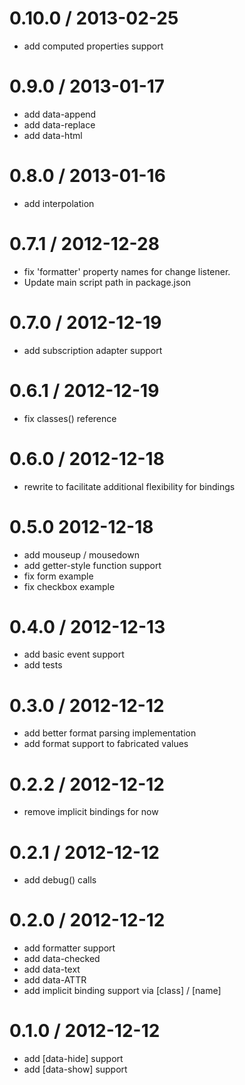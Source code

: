 
0.10.0 / 2013-02-25 
==================

  * add computed properties support

0.9.0 / 2013-01-17 
==================

  * add data-append
  * add data-replace
  * add data-html

0.8.0 / 2013-01-16 
==================

  * add interpolation

0.7.1 / 2012-12-28 
==================
  
  * fix 'formatter' property names for change listener.
  * Update main script path in package.json

0.7.0 / 2012-12-19 
==================

  * add subscription adapter support

0.6.1 / 2012-12-19 
==================

  * fix classes() reference

0.6.0 / 2012-12-18 
==================

  * rewrite to facilitate additional flexibility for bindings

0.5.0 2012-12-18 
==================

  * add mouseup / mousedown
  * add getter-style function support
  * fix form example
  * fix checkbox example

0.4.0 / 2012-12-13 
==================

  * add basic event support
  * add tests

0.3.0 / 2012-12-12 
==================

  * add better format parsing implementation
  * add format support to fabricated values

0.2.2 / 2012-12-12 
==================

  * remove implicit bindings for now

0.2.1 / 2012-12-12 
==================

  * add debug() calls

0.2.0 / 2012-12-12 
==================

  * add formatter support
  * add data-checked
  * add data-text
  * add data-ATTR
  * add implicit binding support via [class] / [name] 

0.1.0 / 2012-12-12 
==================

  * add [data-hide] support
  * add [data-show] support
